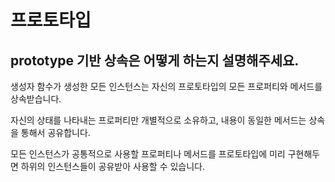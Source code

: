 # 프로토타입

## prototype 기반 상속은 어떻게 하는지 설명해주세요.

생성자 함수가 생성한 모든 인스턴스는 자신의 프로토타입의 모든 프로퍼티와 메서드를 상속받습니다.

자신의 상태를 나타내는 프로퍼티만 개별적으로 소유하고, 내용이 동일한 메서드는 상속을 통해서 공유합니다.

모든 인스턴스가 공통적으로 사용할 프로퍼티나 메서드를 프로토타입에 미리 구현해두면 하위의 인스턴스들이 공유받아 사용할 수 있습니다.
